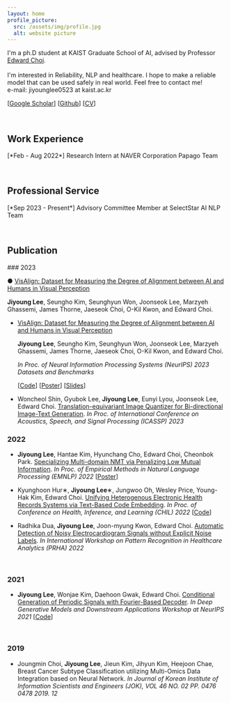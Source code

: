 ```yaml
---
layout: home
profile_picture:
  src: /assets/img/profile.jpg
  alt: website picture
---
```


<p>
  I'm a ph.D student at KAIST Graduate School of AI, advised by Professor <a href="https://mp2893.com/">Edward Choi</a>.
  <br />
  <br />
  I'm interested in Reliability, NLP and healthcare. I hope to make a reliable model that can be used safely in real world. 
  Feel free to contact me!
  <br />
  e-mail: jiyounglee0523 at kaist.ac.kr
</p>

[<a href="https://scholar.google.com/citations?user=1TtwcikAAAAJ&hl=ko">Google Scholar</a>] [<a href="https://github.com/jiyounglee-0523">Github</a>] [<a href="https://jiyounglee-0523.github.io/assets/CV.pdf">CV</a>]

&nbsp; 

<p>
<h2> <strong>Work Experience</strong></h2>
</p>
[*Feb - Aug 2022*] Research Intern at NAVER Corporation Papago Team

&nbsp;

<p>
<h2> <strong>Professional Service</strong></h2>
</p>
[*Sep 2023 - Present*] Advisory Committee Member at SelectStar AI NLP Team 

&nbsp;

<p>
<h2> <strong>Publication</strong></h2>
</p>
### 2023

<p>
    &#x25cf; <a href="https://arxiv.org/abs/2308.01525">VisAlign: Dataset for Measuring the Degree of Alignment between AI and Humans in Visual Perception</a><br>
    <div><div><div><div><div><div><div><div><div><b>Jiyoung Lee</b>, Seungho Kim, Seunghyun Won, Joonseok Lee, Marzyeh Ghassemi, James Thorne, Jaeseok Choi, O-Kil Kwon, and Edward Choi.

</p>

- [VisAlign: Dataset for Measuring the Degree of Alignment between AI and Humans in Visual Perception](https://arxiv.org/abs/2308.01525)

  **Jiyoung Lee**, Seungho Kim, Seunghyun Won, Joonseok Lee, Marzyeh Ghassemi, James Thorne, Jaeseok Choi, O-Kil Kwon, and Edward Choi.

  *In Proc. of Neural Information Processing Systems (NeurIPS) 2023 Datasets and Benchmarks*

  [[Code](https://github.com/jiyounglee-0523/VisAlign)] [<a href="https://jiyounglee-0523.github.io/assets/posters/VisAlign.pdf">Poster</a>] [<a href="https://jiyounglee-0523.github.io/assets/slides/VisAlign.pdf">Slides</a>]

  

- Woncheol Shin, Gyubok Lee, **Jiyoung Lee**, Eunyi Lyou, Joonseok Lee, Edward Choi. <a href="https://arxiv.org/abs/2112.00384">Translation-equivariant Image Quantizer for Bi-directional Image-Text Generation</a>. *In Proc. of International Conference on Acoustics, Speech, and Signal Processing (ICASSP) 2023*



### 2022

- **Jiyoung Lee**, Hantae Kim, Hyunchang Cho, Edward Choi, Cheonbok Park. [Specializing Multi-domain NMT via Penalizing Low Mutual Information](https://arxiv.org/abs/2210.12910). *In Proc. of Empirical Methods in Natural Language Processing (EMNLP) 2022*  [<a href="https://jiyounglee-0523.github.io/assets/posters/EMNLP2022.pdf">Poster</a>]

- Kyunghoon Hur∗, **Jiyoung Lee**∗, Jungwoo Oh, Wesley Price, Young-Hak Kim, Edward Choi. <a href="https://arxiv.org/abs/2108.03625">Unifying Heterogenous Electronic Health Records Systems via Text-Based Code Embedding</a>. *In Proc. of Conference on Health, Inference, and Learning (CHIL) 2022*  [<a href="https://github.com/hoon9405/DescEmb">Code</a>]

- Radhika Dua, **Jiyoung Lee**, Joon-myung Kwon, Edward Choi. [Automatic Detection of Noisy Electrocardiogram Signals without Explicit Noise Labels](https://arxiv.org/abs/2208.08853). *In International Workshop on Pattern Recognition in Healthcare Analytics (PRHA) 2022*

  &nbsp;

### 2021

- **Jiyoung Lee**, Wonjae Kim, Daehoon Gwak, Edward Choi. <a href="https://arxiv.org/abs/2110.12365">Conditional  Generation  of  Periodic  Signals  with Fourier-Based Decoder</a>. *In Deep Generative Models and Downstream Applications Workshop at NeurIPS 2021*  [<a href="https://github.com/jiyounglee-0523/FourierDecoder">Code</a>]

  &nbsp;

### 2019

- Joungmin Choi, **Jiyoung Lee**, Jieun Kim, Jihyun Kim, Heejoon Chae, Breast Cancer Subtype Classification utilizing Multi-Omics Data Integration based on Neural Network. *In Journal of Korean Institute of Information Scientists and Engineers (JOK), VOL 46 NO. 02 PP. 0476  0478 2019. 12*
